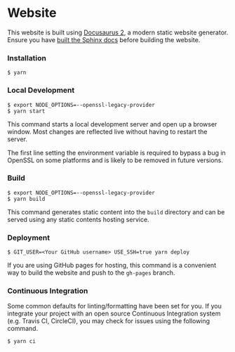 # Website

This website is built using [Docusaurus 2](https://v2.docusaurus.io/), a modern static website generator. Ensure you have [built the Sphinx docs](https://github.com/facebookresearch/beanmachine/tree/main/sphinx) before building the website.

### Installation

```
$ yarn
```

### Local Development

```
$ export NODE_OPTIONS=--openssl-legacy-provider
$ yarn start
```

This command starts a local development server and open up a browser window. Most changes are reflected live without having to restart the server.

The first line setting the environment variable is required to bypass a bug in OpenSSL on some platforms and is likely to be removed in future versions.

### Build

```
$ export NODE_OPTIONS=--openssl-legacy-provider
$ yarn build
```

This command generates static content into the `build` directory and can be served using any static contents hosting service.

### Deployment

```
$ GIT_USER=<Your GitHub username> USE_SSH=true yarn deploy
```

If you are using GitHub pages for hosting, this command is a convenient way to build the website and push to the `gh-pages` branch.

### Continuous Integration

Some common defaults for linting/formatting have been set for you. If you integrate your project with an open source Continuous Integration system (e.g. Travis CI, CircleCI), you may check for issues using the following command.

```
$ yarn ci
```
